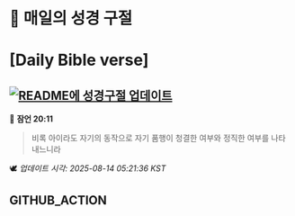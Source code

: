 # 🙏 매일의 성경 구절
# [Daily Bible verse]
## [![README에 성경구절 업데이트](https://github.com/DONGSUKA/first_test/actions/workflows/update-readme-bible.yml/badge.svg)](https://github.com/DONGSUKA/first_test/actions/workflows/update-readme-bible.yml)
<!-- START_BIBLE_VERSE -->
📖 **잠언 20:11**
> 비록 아이라도 자기의 동작으로 자기 품행이 청결한 여부와 정직한 여부를 나타내느니라

🕊️ _업데이트 시각: 2025-08-14 05:21:36 KST_
  <!-- END_BIBLE_VERSE -->
## GITHUB_ACTION
